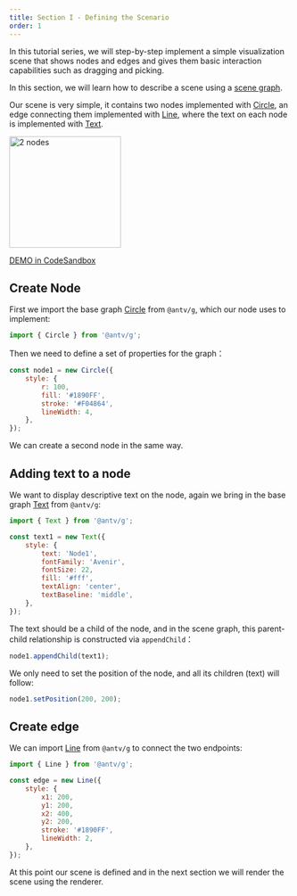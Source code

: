 ```yaml
---
title: Section I - Defining the Scenario
order: 1
---
```


In this tutorial series, we will step-by-step implement a simple visualization scene that shows nodes and edges and gives them basic interaction capabilities such as dragging and picking.

In this section, we will learn how to describe a scene using a [scene graph](/en/docs/guide/diving-deeper/scenegraph).

Our scene is very simple, it contains two nodes implemented with [Circle](/en/docs/api/circle), an edge connecting them implemented with [Line](/en/docs/api/line), where the text on each node is implemented with [Text](/en/docs/api/text).

<img src="https://gw.alipayobjects.com/mdn/rms_6ae20b/afts/img/A*5irUQKZPTVoAAAAAAAAAAAAAARQnAQ" width="200" alt="2 nodes">

[DEMO in CodeSandbox](https://codesandbox.io/s/ru-men-jiao-cheng-qs3zn?file=/index.js)

## Create Node

First we import the base graph [Circle](/en/docs/api/circle) from `@antv/g`, which our node uses to implement:

```javascript
import { Circle } from '@antv/g';
```

Then we need to define a set of properties for the graph：

```javascript
const node1 = new Circle({
    style: {
        r: 100,
        fill: '#1890FF',
        stroke: '#F04864',
        lineWidth: 4,
    },
});
```

We can create a second node in the same way.

## Adding text to a node

We want to display descriptive text on the node, again we bring in the base graph [Text](/en/docs/api/text) from `@antv/g`:

```javascript
import { Text } from '@antv/g';

const text1 = new Text({
    style: {
        text: 'Node1',
        fontFamily: 'Avenir',
        fontSize: 22,
        fill: '#fff',
        textAlign: 'center',
        textBaseline: 'middle',
    },
});
```

The text should be a child of the node, and in the scene graph, this parent-child relationship is constructed via `appendChild`：

```javascript
node1.appendChild(text1);
```

We only need to set the position of the node, and all its children (text) will follow:

```javascript
node1.setPosition(200, 200);
```

## Create edge

We can import [Line](/en/docs/api/line) from `@antv/g` to connect the two endpoints:

```javascript
import { Line } from '@antv/g';

const edge = new Line({
    style: {
        x1: 200,
        y1: 200,
        x2: 400,
        y2: 200,
        stroke: '#1890FF',
        lineWidth: 2,
    },
});
```

At this point our scene is defined and in the next section we will render the scene using the renderer.
